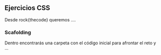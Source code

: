 ## Ejercicios CSS

Desde rock{thecode} queremos ….

### Scafolding

Dentro encontrarás una carpeta con el código inicial para afrontar el reto y …
